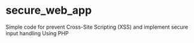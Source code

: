 # secure_web_app
Simple code for prevent Cross-Site Scripting (XSS) and implement secure input handling Using PHP
